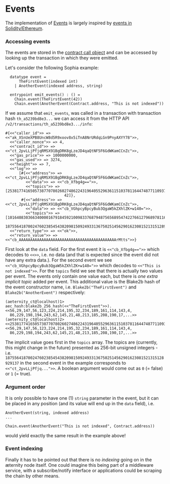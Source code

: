 # Events

The implementation of [Events](https://github.com/aeternity/aesophia/blob/master/docs/sophia.md#events) is largely inspired by [events in Solidity/Ethereum](https://solidity.readthedocs.io/en/v0.4.24/contracts.html#events).

### Accessing events

The events are stored in the [contract call object](../../utility-features/serializations.md#contract-call) and can be accessed by looking up the transaction in which they were emitted.

Let's consider the following Sophia example:

```sophia
  datatype event =
      TheFirstEvent(indexed int)
    | AnotherEvent(indexed address, string)

  entrypoint emit_events() : () =
    Chain.event(TheFirstEvent(42))
    Chain.event(AnotherEvent(Contract.address, "This is not indexed"))
```

If we assume that `emit_events`, was called in a transaction with transaction hash `th_a5239bd8e3...` we can access it from the HTTP API `/v2/transactions/th_a5239bd8e3.../info`:

```
#{<<"caller_id">> => <<"ak_XSnUeXPB8UncW8d5R9xoov8x5iTnA8NrURdqLGn9PnyAXYY78">>,
  <<"caller_nonce">> => 4,
  <<"contract_id">> => <<"ct_2pvLLjPfjqRMSX91BgDRK8gLzeJD4qaQtNF5F6GdWKamCCnZc">>,
  <<"gas_price">> => 1000000000,
  <<"gas_used">> => 3274,
  <<"height">> => 7,
  <<"log">> =>
      [#{<<"address">> => <<"ct_2pvLLjPfjqRMSX91BgDRK8gLzeJD4qaQtNF5F6GdWKamCCnZc">>,
         <<"data">> => <<"cb_Xfbg4g==">>,
         <<"topics">> => [25381774165057387707802602748622431964055296361151037811644748771109370239835,
                          42]},
       #{<<"address">> => <<"ct_2pvLLjPfjqRMSX91BgDRK8gLzeJD4qaQtNF5F6GdWKamCCnZc">>,
         <<"data">> => <<"cb_VGhpcyBpcyBub3QgaW5kZXhlZK+w140=">>,
         <<"topics">> => [101640830366340000167918459210098337687948756568954742276612796897811614700269,
                          1875564187002476023854543820981509249331367502514562901623081521315128929137]}],
  <<"return_type">> => <<"ok">>,
  <<"return_value">> => <<"cb_AAAAAAAAAAAAAAAAAAAAAAAAAAAAAAAAAAAAAAAAAAArMtts">>}
```

First look at the `data` field. For the first event it is `<<"cb_Xfbg4g==">>` which decodes to `<<>>`, i.e. no data (and that is expected since the event did not have any extra data.). For the second event we see `<<"cb_VGhpcyBpcyBub3QgaW5kZXhlZK+w140=">>` which decodes to `<<"This is not indexed">>`. For the `topics` field we see that there is actually two values per event. The events only contain one value each, but there is _one extra implicit topic_ added per event. This additional value is the Blake2b hash of the event constructor name, i.e. `Blake2b("TheFirstEvent")` and `Blake2b("AnotherEvent")` respectively:

```
(aeternity_ct@localhost)1> aec_hash:blake2b_256_hash(<<"TheFirstEvent">>).
<<56,29,147,56,123,224,214,195,32,234,189,161,114,143,4,
  86,229,198,194,243,62,145,21,48,213,185,208,190,17,...>>
(aeternity_ct@localhost)2> <<25381774165057387707802602748622431964055296361151037811644748771109370239835:256>>.
<<56,29,147,56,123,224,214,195,32,234,189,161,114,143,4,
  86,229,198,194,243,62,145,21,48,213,185,208,190,17,...>>
```

The implicit value goes first in the `topics` array. The topics are (currently, this might change in the future) presented as 256-bit unsigned integers - i.e. `1875564187002476023854543820981509249331367502514562901623081521315128929137` in the second event in the example corresponds to `<<"ct_2pvLLjPfjq...">>`. A boolean argument would come out as `0` (= false) or `1` (= true).

### Argument order

It is only possible to have one (1) `string` parameter in the event, but it can be placed in any position (and its value will end up in the `data` field), i.e.

```sophia
AnotherEvent(string, indexed address)
...

Chain.event(AnotherEvent("This is not indexed", Contract.address))
```

would yield exactly the same result in the example above!

### Event indexing

Finally it has to be pointed out that there is no _indexing_ going on in the æternity node itself. One could imagine this being part of a middleware service, with a subscribe/notify interface or applications could be scraping the chain by other means.
